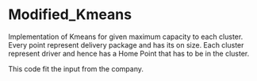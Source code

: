 # Modified_Kmeans
Implementation of Kmeans for given maximum capacity to each cluster.
Every point represent delivery package and has its on size.
Each cluster represent driver and hence has a Home Point that has to be in the cluster.

This code fit the input from the company.

